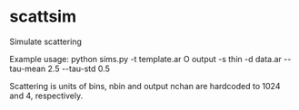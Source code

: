 # scattsim
Simulate scattering

Example usage:
python sims.py -t template.ar O output -s thin -d data.ar --tau-mean 2.5 --tau-std 0.5

Scattering is units of bins, nbin and output nchan are hardcoded to 1024 and 4, respectively.
